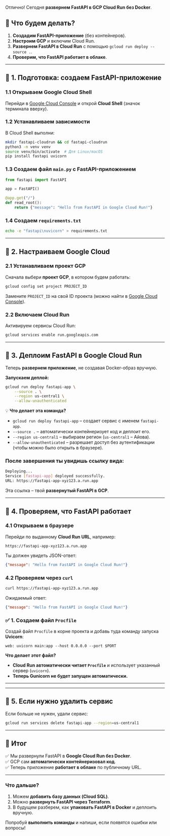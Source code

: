 Отлично! Сегодня **развернем FastAPI в GCP Cloud Run без Docker**.  

## **📌 Что будем делать?**
1. **Создадим FastAPI-приложение** (без контейнеров).  
2. **Настроим GCP** и включим Cloud Run.  
3. **Развернем FastAPI в Cloud Run** с помощью `gcloud run deploy --source .`.  
4. **Проверим, что FastAPI работает в облаке**.  

---

## **📌 1. Подготовка: создаем FastAPI-приложение**
### **1.1 Открываем Google Cloud Shell**
Перейди в [Google Cloud Console](https://console.cloud.google.com/) и открой **Cloud Shell** (значок терминала вверху).  

### **1.2 Устанавливаем зависимости**
В Cloud Shell выполни:  
```bash
mkdir fastapi-cloudrun && cd fastapi-cloudrun
python3 -m venv venv
source venv/bin/activate  # Для Linux/macOS
pip install fastapi uvicorn
```

### **1.3 Создаем файл `main.py` с FastAPI-приложением**
```python
from fastapi import FastAPI

app = FastAPI()

@app.get("/")
def read_root():
    return {"message": "Hello from FastAPI in Google Cloud Run!"}

```

### **1.4 Создаем `requirements.txt`**
```bash
echo -e "fastapi\nuvicorn" > requirements.txt
```

---

## **📌 2. Настраиваем Google Cloud**
### **2.1 Устанавливаем проект GCP**
Сначала выбери **проект GCP**, в котором будем работать:  
```bash
gcloud config set project PROJECT_ID
```
Замените `PROJECT_ID` на свой ID проекта (можно найти в [Google Cloud Console](https://console.cloud.google.com/)).

### **2.2 Включаем Cloud Run**
Активируем сервисы Cloud Run:
```bash
gcloud services enable run.googleapis.com
```

---

## **📌 3. Деплоим FastAPI в Google Cloud Run**
Теперь **развернем приложение**, не создавая Docker-образ вручную.  

**Запускаем деплой:**
```bash
gcloud run deploy fastapi-app \
    --source . \
    --region us-central1 \
    --allow-unauthenticated
```

💡 **Что делает эта команда?**  
- `gcloud run deploy fastapi-app` – создает сервис с именем `fastapi-app`.  
- `--source .` – автоматически контейнеризует код и деплоит его.  
- `--region us-central1` – выбираем регион (`us-central1` – Айова).  
- `--allow-unauthenticated` – разрешает доступ без аутентификации (чтобы можно было открыть в браузере).  

### **После завершения ты увидишь ссылку вида:**
```bash
Deploying...  
Service [fastapi-app] deployed successfully.  
URL: https://fastapi-app-xyz123.a.run.app
```
Эта ссылка – твой **развернутый FastAPI в GCP**.

---

## **📌 4. Проверяем, что FastAPI работает**
### **4.1 Открываем в браузере**
Перейди по выданному **Cloud Run URL**, например:
```
https://fastapi-app-xyz123.a.run.app
```
Ты должен увидеть JSON-ответ:
```json
{"message": "Hello from FastAPI in Google Cloud Run!"}
```

### **4.2 Проверяем через `curl`**
```bash
curl https://fastapi-app-xyz123.a.run.app
```
Ожидаемый ответ:
```json
{"message": "Hello from FastAPI in Google Cloud Run!"}
```


### **✅ 1. Создаем файл `Procfile`**
Создай файл `Procfile` в корне проекта и добавь туда команду запуска **Uvicorn**:
```plaintext
web: uvicorn main:app --host 0.0.0.0 --port $PORT
```
**Что делает этот файл?**
- **Cloud Run автоматически читает `Procfile`** и использует указанный сервер (`uvicorn`).
- **Теперь Gunicorn не будет запущен автоматически.**

---


---

## **📌 5. Если нужно удалить сервис**
Если больше не нужен, удали сервис:
```bash
gcloud run services delete fastapi-app --region=us-central1
```

---

## **📌 Итог**
✅ Мы развернули FastAPI в **Google Cloud Run без Docker**.  
✅ GCP сам **автоматически контейнеризовал код**.  
✅ Теперь приложение **работает в облаке** по публичному URL.  

---

### **Что дальше?**
1. Можем **добавить базу данных (Cloud SQL)**.  
2. Можно **развернуть FastAPI через Terraform**.  
3. В будущем разберем, как **упаковать FastAPI в Docker** и деплоить вручную.  

Попробуй **выполнить команды** и напиши, если появятся ошибки или вопросы!
